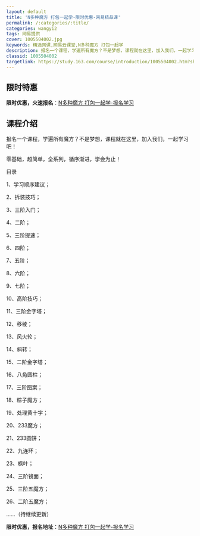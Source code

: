 ```yaml
---
layout: default
title: 'N多种魔方 打包一起学-限时优惠-网易精品课'
permalink: /:categories/:title/
categories: wangyi2
tags: 网易提供
cover: 1005504002.jpg
keywords: 精选网课,网易云课堂,N多种魔方 打包一起学
description: 报名一个课程，学遍所有魔方？不是梦想，课程就在这里，加入我们，一起学习吧！零基础，超简单，全系列，循序渐进，学会为止！目
classid: 1005504002
targetlink: https://study.163.com/course/introduction/1005504002.htm?share=1&shareId=1025206652&utm_campaign=share&utm_medium=iphoneShare&utm_source=&utm_u=1025206652
---
```


## 限时特惠

**限时优惠，火速报名**：[N多种魔方 打包一起学-报名学习](https://study.163.com/course/introduction/1005504002.htm?share=1&shareId=1025206652&utm_campaign=share&utm_medium=iphoneShare&utm_source=&utm_u=1025206652)

## 课程介绍

报名一个课程，学遍所有魔方？不是梦想，课程就在这里，加入我们，一起学习吧！

零基础，超简单，全系列，循序渐进，学会为止！



目录

1、学习顺序建议；

2、拆装技巧；

3、三阶入门；

4、二阶；

5、三阶提速；

6、四阶；

7、五阶；

8、六阶；

9、七阶；

10、高阶技巧；

11、三阶金字塔；

12、移棱；

13、风火轮；

14、斜转；

15、二阶金字塔；

16、八角圆柱；

17、三阶图案；

18、粽子魔方；

19、处理黄十字；

20、233魔方；

21、233圆饼；

22、九连环；

23、枫叶；

24、三阶镜面；

25、三阶五魔方；

26、二阶五魔方；

……（待继续更新）

**限时优惠，报名地址**：[N多种魔方 打包一起学-报名学习](https://study.163.com/course/introduction/1005504002.htm?share=1&shareId=1025206652&utm_campaign=share&utm_medium=iphoneShare&utm_source=&utm_u=1025206652)

